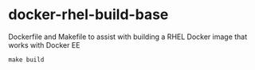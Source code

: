 docker-rhel-build-base
======================

Dockerfile and Makefile to assist with building a RHEL Docker image that works with Docker EE

```
make build
```
